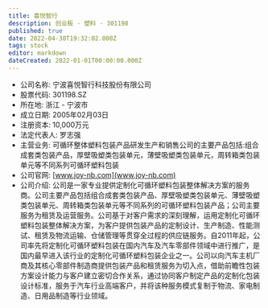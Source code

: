 ```yaml
---
title: 喜悦智行
description: 创业板 - 塑料 - 301198
published: true
date: 2022-04-30T19:32:02.000Z
tags: stock
editor: markdown
dateCreated: 2022-01-01T00:00:00.000Z
---
```


- 公司名称: 宁波喜悦智行科技股份有限公司
- 股票代码: 301198.SZ
- 所在地: 浙江 - 宁波市
- 成立日期: 2005年02月03日
- 注册资本: 10,000万元
- 法定代表人: 罗志强
- 主营业务: 可循环整体塑料包装产品研发生产和销售公司的主要产品包括:组合成套类包装产品，厚壁吸塑类包装单元，薄壁吸塑类包装单元，周转箱类包装单元等不同系列可循环塑料包装
- 公司官网: [www.joy-nb.com](www.joy-nb.com)
- 公司介绍: 公司是一家专业提供定制化可循环塑料包装整体解决方案的服务商。公司主要产品包括组合成套类包装产品、厚壁吸塑类包装单元、薄壁吸塑类包装单元、周转箱类包装单元等不同系列的可循环塑料包装产品；公司主要服务为租赁及运营服务。公司基于对客户需求的深刻理解，运用定制化可循环塑料包装整体解决方案，为客户提供包装产品的定制设计、生产制造、性能测试、租赁及物流运输、仓储管理等贯穿全过程的供应链服务。自2011年起，公司率先将定制化可循环塑料包装在国内汽车及汽车零部件领域中进行推广，是国内最早进入该行业的定制化可循环塑料包装企业之一。公司以向汽车主机厂商及其核心零部件制造商提供包装产品和租赁服务为切入点，借助前瞻性包装方案设计能力与客户建立密切合作关系，通过协同客户制定产品的定制化包装设计标准，服务于汽车行业高端客户，并将该种服务模式复制于物流、家电制造、日用品制造等行业领域。


